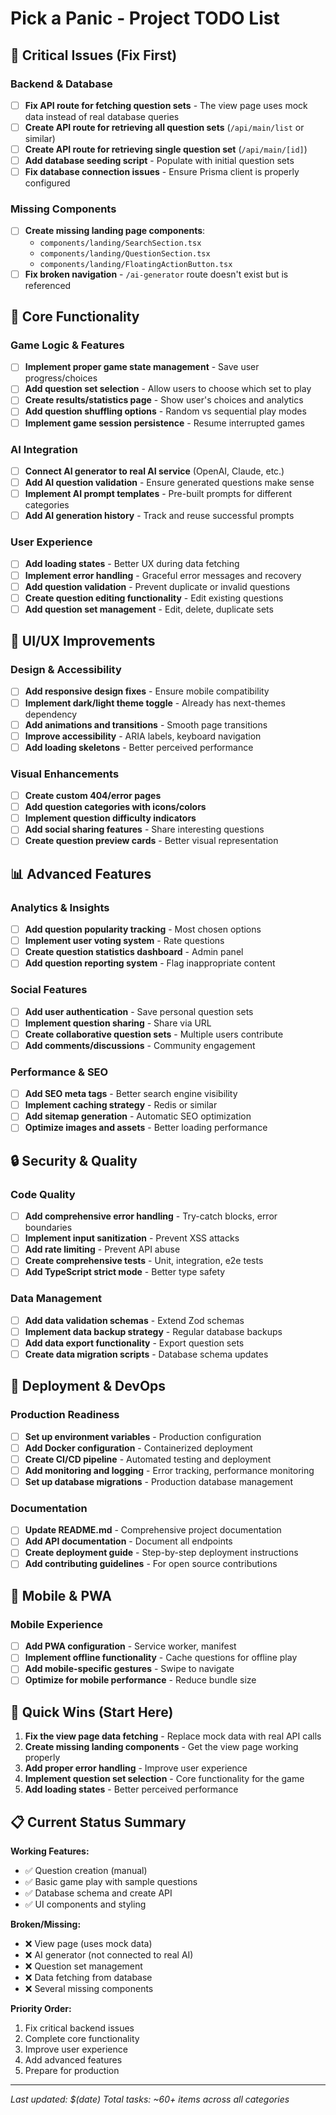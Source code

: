 # Pick a Panic - Project TODO List

## 🚨 Critical Issues (Fix First)

### Backend & Database
- [ ] **Fix API route for fetching question sets** - The view page uses mock data instead of real database queries
- [ ] **Create API route for retrieving all question sets** (`/api/main/list` or similar)
- [ ] **Create API route for retrieving single question set** (`/api/main/[id]`)
- [ ] **Add database seeding script** - Populate with initial question sets
- [ ] **Fix database connection issues** - Ensure Prisma client is properly configured

### Missing Components
- [ ] **Create missing landing page components**:
  - `components/landing/SearchSection.tsx`
  - `components/landing/QuestionSection.tsx` 
  - `components/landing/FloatingActionButton.tsx`
- [ ] **Fix broken navigation** - `/ai-generator` route doesn't exist but is referenced

## 🔧 Core Functionality

### Game Logic & Features
- [ ] **Implement proper game state management** - Save user progress/choices
- [ ] **Add question set selection** - Allow users to choose which set to play
- [ ] **Create results/statistics page** - Show user's choices and analytics
- [ ] **Add question shuffling options** - Random vs sequential play modes
- [ ] **Implement game session persistence** - Resume interrupted games

### AI Integration
- [ ] **Connect AI generator to real AI service** (OpenAI, Claude, etc.)
- [ ] **Add AI question validation** - Ensure generated questions make sense
- [ ] **Implement AI prompt templates** - Pre-built prompts for different categories
- [ ] **Add AI generation history** - Track and reuse successful prompts

### User Experience
- [ ] **Add loading states** - Better UX during data fetching
- [ ] **Implement error handling** - Graceful error messages and recovery
- [ ] **Add question validation** - Prevent duplicate or invalid questions
- [ ] **Create question editing functionality** - Edit existing questions
- [ ] **Add question set management** - Edit, delete, duplicate sets

## 🎨 UI/UX Improvements

### Design & Accessibility
- [ ] **Add responsive design fixes** - Ensure mobile compatibility
- [ ] **Implement dark/light theme toggle** - Already has next-themes dependency
- [ ] **Add animations and transitions** - Smooth page transitions
- [ ] **Improve accessibility** - ARIA labels, keyboard navigation
- [ ] **Add loading skeletons** - Better perceived performance

### Visual Enhancements
- [ ] **Create custom 404/error pages**
- [ ] **Add question categories with icons/colors**
- [ ] **Implement question difficulty indicators**
- [ ] **Add social sharing features** - Share interesting questions
- [ ] **Create question preview cards** - Better visual representation

## 📊 Advanced Features

### Analytics & Insights
- [ ] **Add question popularity tracking** - Most chosen options
- [ ] **Implement user voting system** - Rate questions
- [ ] **Create question statistics dashboard** - Admin panel
- [ ] **Add question reporting system** - Flag inappropriate content

### Social Features
- [ ] **Add user authentication** - Save personal question sets
- [ ] **Implement question sharing** - Share via URL
- [ ] **Create collaborative question sets** - Multiple users contribute
- [ ] **Add comments/discussions** - Community engagement

### Performance & SEO
- [ ] **Add SEO meta tags** - Better search engine visibility
- [ ] **Implement caching strategy** - Redis or similar
- [ ] **Add sitemap generation** - Automatic SEO optimization
- [ ] **Optimize images and assets** - Better loading performance

## 🔒 Security & Quality

### Code Quality
- [ ] **Add comprehensive error handling** - Try-catch blocks, error boundaries
- [ ] **Implement input sanitization** - Prevent XSS attacks
- [ ] **Add rate limiting** - Prevent API abuse
- [ ] **Create comprehensive tests** - Unit, integration, e2e tests
- [ ] **Add TypeScript strict mode** - Better type safety

### Data Management
- [ ] **Add data validation schemas** - Extend Zod schemas
- [ ] **Implement data backup strategy** - Regular database backups
- [ ] **Add data export functionality** - Export question sets
- [ ] **Create data migration scripts** - Database schema updates

## 🚀 Deployment & DevOps

### Production Readiness
- [ ] **Set up environment variables** - Production configuration
- [ ] **Add Docker configuration** - Containerized deployment
- [ ] **Create CI/CD pipeline** - Automated testing and deployment
- [ ] **Add monitoring and logging** - Error tracking, performance monitoring
- [ ] **Set up database migrations** - Production database management

### Documentation
- [ ] **Update README.md** - Comprehensive project documentation
- [ ] **Add API documentation** - Document all endpoints
- [ ] **Create deployment guide** - Step-by-step deployment instructions
- [ ] **Add contributing guidelines** - For open source contributions

## 📱 Mobile & PWA

### Mobile Experience
- [ ] **Add PWA configuration** - Service worker, manifest
- [ ] **Implement offline functionality** - Cache questions for offline play
- [ ] **Add mobile-specific gestures** - Swipe to navigate
- [ ] **Optimize for mobile performance** - Reduce bundle size

## 🎯 Quick Wins (Start Here)

1. **Fix the view page data fetching** - Replace mock data with real API calls
2. **Create missing landing components** - Get the view page working properly
3. **Add proper error handling** - Improve user experience
4. **Implement question set selection** - Core functionality for the game
5. **Add loading states** - Better perceived performance

## 📋 Current Status Summary

**Working Features:**
- ✅ Question creation (manual)
- ✅ Basic game play with sample questions
- ✅ Database schema and create API
- ✅ UI components and styling

**Broken/Missing:**
- ❌ View page (uses mock data)
- ❌ AI generator (not connected to real AI)
- ❌ Question set management
- ❌ Data fetching from database
- ❌ Several missing components

**Priority Order:**
1. Fix critical backend issues
2. Complete core functionality
3. Improve user experience
4. Add advanced features
5. Prepare for production

---

*Last updated: $(date)*
*Total tasks: ~60+ items across all categories*